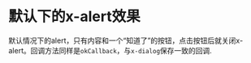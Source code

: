 # 默认下的x-alert效果
默认情况下的alert，只有内容和一个“知道了”的按钮，点击按钮后就关闭x-alert。回调方法同样是`okCallback`，与`x-dialog`保存一致的回调.

[](codepen://tianxiangbing/awzpdd)
